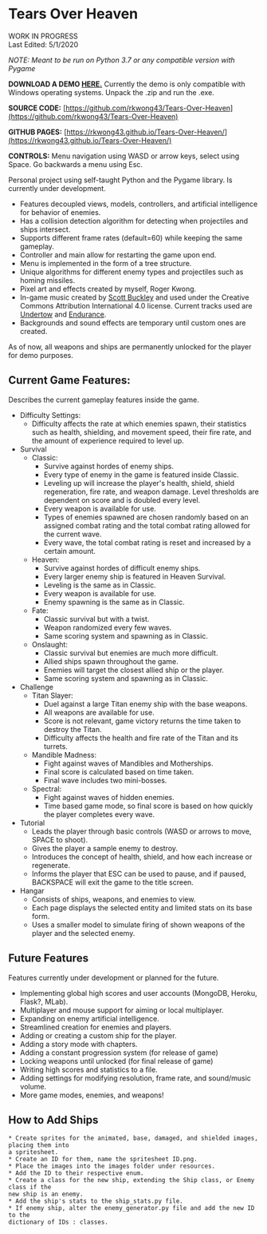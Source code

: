 # Tears Over Heaven
WORK IN PROGRESS \
Last Edited: 5/1/2020

_NOTE: Meant to be run on Python 3.7 or any compatible version with Pygame_


**DOWNLOAD A DEMO [HERE.](https://drive.google.com/file/d/1IG5TXE3D65jzQhSIlu_q3-AKYB8aY6KX/view?usp=sharing)**
Currently the demo is only compatible with Windows operating systems. Unpack the .zip and run the .exe.

**SOURCE CODE:** [https://github.com/rkwong43/Tears-Over-Heaven](https://github.com/rkwong43/Tears-Over-Heaven)

**GITHUB PAGES:** [https://rkwong43.github.io/Tears-Over-Heaven/](https://rkwong43.github.io/Tears-Over-Heaven/)

**CONTROLS:** Menu navigation using WASD or arrow keys, select using Space. Go backwards a menu using Esc.

Personal project using self-taught Python and the Pygame library. Is currently under development.
  * Features decoupled views, models, controllers, and artificial intelligence for behavior of enemies.
  * Has a collision detection algorithm for detecting when projectiles and ships intersect.
  * Supports different frame rates (default=60) while keeping the same gameplay.
  * Controller and main allow for restarting the game upon end.
  * Menu is implemented in the form of a tree structure.
  * Unique algorithms for different enemy types and projectiles such as homing missiles.
  * Pixel art and effects created by myself, Roger Kwong.
  * In-game music created by [Scott Buckley](https://www.scottbuckley.com.au/) and used under the Creative Commons Attribution International 4.0 license. Current tracks used are [Undertow](https://www.scottbuckley.com.au/library/undertow/) and [Endurance](https://www.scottbuckley.com.au/library/?s=endurance).
  * Backgrounds and sound effects are temporary until custom ones are created.
 
 As of now, all weapons and ships are permanently unlocked for the player for demo purposes.
## Current Game Features:
Describes the current gameplay features inside the game.
  * Difficulty Settings:
    * Difficulty affects the rate at which enemies spawn, their statistics such as health, shielding, and movement speed, their fire rate, and the amount of experience required to level up.
  * Survival
    * Classic:
      * Survive against hordes of enemy ships.
      * Every type of enemy in the game is featured inside Classic.
      * Leveling up will increase the player's health, shield, shield regeneration, fire rate, and weapon damage. Level thresholds are dependent on score and is doubled every level.
      * Every weapon is available for use.
      * Types of enemies spawned are chosen randomly based on an assigned combat rating and the total combat rating allowed for the current wave.
      * Every wave, the total combat rating is reset and increased by a certain amount.
    * Heaven:
      * Survive against hordes of difficult enemy ships.
      * Every larger enemy ship is featured in Heaven Survival.
      * Leveling is the same as in Classic.
      * Every weapon is available for use.
      * Enemy spawning is the same as in Classic.
    * Fate:
      * Classic survival but with a twist.
      * Weapon randomized every few waves.
      * Same scoring system and spawning as in Classic.
    * Onslaught:
      * Classic survival but enemies are much more difficult.
      * Allied ships spawn throughout the game.
      * Enemies will target the closest allied ship or the player.
      * Same scoring system and spawning as in Classic.
  * Challenge
    * Titan Slayer:
      * Duel against a large Titan enemy ship with the base weapons.
      * All weapons are available for use.
      * Score is not relevant, game victory returns the time taken to destroy the Titan.
      * Difficulty affects the health and fire rate of the Titan and its turrets.
    * Mandible Madness:
      * Fight against waves of Mandibles and Motherships.
      * Final score is calculated based on time taken.
      * Final wave includes two mini-bosses.
    * Spectral:
      * Fight against waves of hidden enemies.
      * Time based game mode, so final score is based on how quickly the player completes every wave.
  * Tutorial
    * Leads the player through basic controls (WASD or arrows to move, SPACE to shoot).
    * Gives the player a sample enemy to destroy.
    * Introduces the concept of health, shield, and how each increase or regenerate.
    * Informs the player that ESC can be used to pause, and if paused, BACKSPACE will exit the game to the title screen.
  * Hangar
    * Consists of ships, weapons, and enemies to view.
    * Each page displays the selected entity and limited stats on its base form.
    * Uses a smaller model to simulate firing of shown weapons of the player and the selected enemy.
## Future Features
Features currently under development or planned for the future.
 * Implementing global high scores and user accounts (MongoDB, Heroku, Flask?, MLab).
 * Multiplayer and mouse support for aiming or local multiplayer.
 * Expanding on enemy artificial intelligence.
 * Streamlined creation for enemies and players.
 * Adding or creating a custom ship for the player.
 * Adding a story mode with chapters.
 * Adding a constant progression system (for release of game)
 * Locking weapons until unlocked (for final release of game)
 * Writing high scores and statistics to a file.
 * Adding settings for modifying resolution, frame rate, and sound/music volume.
 * More game modes, enemies, and weapons!

## How to Add Ships
    * Create sprites for the animated, base, damaged, and shielded images, placing them into
    a spritesheet.
    * Create an ID for them, name the spritesheet ID.png.
    * Place the images into the images folder under resources.
    * Add the ID to their respective enum.
    * Create a class for the new ship, extending the Ship class, or Enemy class if the
    new ship is an enemy.
    * Add the ship's stats to the ship_stats.py file.
    * If enemy ship, alter the enemy_generator.py file and add the new ID to the
    dictionary of IDs : classes.
    
